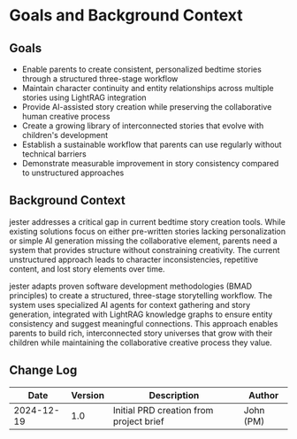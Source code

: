 # Goals and Background Context

## Goals

- Enable parents to create consistent, personalized bedtime stories through a structured three-stage workflow
- Maintain character continuity and entity relationships across multiple stories using LightRAG integration
- Provide AI-assisted story creation while preserving the collaborative human creative process
- Create a growing library of interconnected stories that evolve with children's development
- Establish a sustainable workflow that parents can use regularly without technical barriers
- Demonstrate measurable improvement in story consistency compared to unstructured approaches

## Background Context

jester addresses a critical gap in current bedtime story creation tools. While existing solutions focus on either pre-written stories lacking personalization or simple AI generation missing the collaborative element, parents need a system that provides structure without constraining creativity. The current unstructured approach leads to character inconsistencies, repetitive content, and lost story elements over time.

jester adapts proven software development methodologies (BMAD principles) to create a structured, three-stage storytelling workflow. The system uses specialized AI agents for context gathering and story generation, integrated with LightRAG knowledge graphs to ensure entity consistency and suggest meaningful connections. This approach enables parents to build rich, interconnected story universes that grow with their children while maintaining the collaborative creative process they value.

## Change Log

| Date | Version | Description | Author |
|------|---------|-------------|---------|
| 2024-12-19 | 1.0 | Initial PRD creation from project brief | John (PM) |
